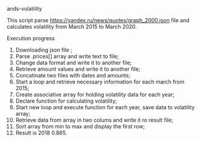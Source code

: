 ands-volatility

This script parse https://yandex.ru/news/quotes/graph_2000.json file and calculates volatility from March 2015 to March 2020.

Execution progress

1. Downloading json file ;
2. Parse .prices[] array and write text to file;
3. Change data format and write it to another file;
4. Retrieve amount values and write it to another file;
5. Concatinate two files with dates and amounts;
6. Start a loop and retrieve necessary information for each march from 2015;
7. Create associative array for holding volatility data for each year;
8. Declare function for calculating volatility;
9. Start new loop and execute function for each year, save data to volatility array;
10. Retrieve data from array in two colums and write it ro result file;
11. Sort array from min to max and display the first row;
12. Result is 2018 0.865.

